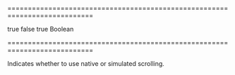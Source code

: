 ===========================================================================
<!--default-->true<!--/default-->
<!--custom_default_for_desktop-->false<!--/custom_default_for_desktop-->
<!--custom_default_for_Mac-->true<!--/custom_default_for_Mac-->
<!--type-->Boolean<!--/type-->
===========================================================================

<!--shortDescription-->
Indicates whether to use native or simulated scrolling.
<!--/shortDescription-->

<!--fullDescription-->

<!--/fullDescription-->